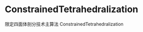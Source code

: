 ConstrainedTetrahedralization
=============================

限定四面体剖分技术主算法 ConstrainedTetrahedralization
